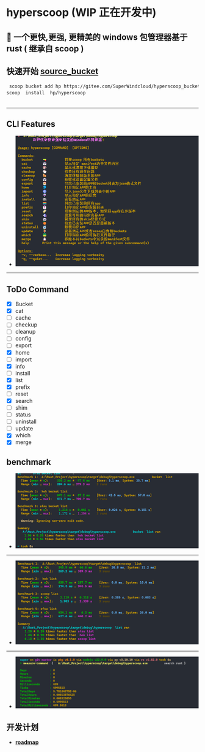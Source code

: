 # hyperscoop    (WIP 正在开发中)

## 🐼 一个更快,更强, 更精美的  windows 包管理器基于 rust ( 继承自 scoop )

## 快速开始 [source_bucket]( https://gitee.com/SuperWindcloud/hyperscoop_bucket.git)

```bash
 scoop bucket add hp https://gitee.com/SuperWindcloud/hyperscoop_bucket.git
scoop  install  hp/hyperscoop 
 
```

---

## CLI Features

- ![img.png](./img/微信图片_20241101140706.png)

---

## ToDo  Command 
- [x] Bucket
- [x]  cat 
- [ ] cache 
- [ ]  checkup 
- [ ]  cleanup  
- [ ]  config 
- [ ]  export  
- [x] home 
- [ ] import 
- [x]  info 
- [ ] install 
- [x] list 
- [x] prefix 
- [ ] reset 
-  [x] search 
- [ ] shim
- [ ] status  
- [ ]  uninstall  
- [ ]  update  
- [x]  which 
- [x] merge 
## benchmark

- ![img.png](img/1730643822703.jpg)

---

- ![img.png](img/1730896772719.jpg)

---

- ![img.png](img/search1731129758178.jpg)

## 开发计划

- **[roadmap](./roadmap.md)** 

